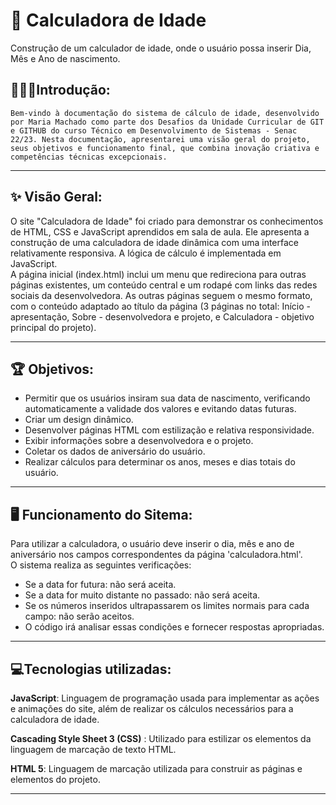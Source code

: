# 📅 Calculadora  de Idade
Construção de um calculador de idade, onde o usuário possa inserir Dia, Mês e Ano de nascimento.


## 👨🏽‍💻**Introdução:**


`Bem-vindo à documentação do sistema de cálculo de idade, desenvolvido por Maria Machado como parte dos Desafios da Unidade Curricular de GIT e GITHUB do curso Técnico em Desenvolvimento de Sistemas - Senac 22/23. Nesta documentação, apresentarei uma visão geral do projeto, seus objetivos e funcionamento final, que combina inovação criativa e competências técnicas excepcionais.`
               
---

## ✨ Visão Geral:

O site "Calculadora de Idade" foi criado para demonstrar os conhecimentos de HTML, CSS e JavaScript aprendidos em sala de aula. Ele apresenta a construção de uma calculadora de idade dinâmica com uma interface relativamente responsiva. A lógica de cálculo é implementada em JavaScript. <br> A página inicial (index.html) inclui um menu que redireciona para outras páginas existentes, um conteúdo central e um rodapé com links das redes sociais da desenvolvedora. As outras páginas seguem o mesmo formato, com o conteúdo adaptado ao título da página (3 páginas no total: Início - apresentação, Sobre - desenvolvedora e projeto, e Calculadora - objetivo principal do projeto).

---

## 🏆 Objetivos:

- Permitir que os usuários insiram sua data de nascimento, verificando automaticamente a validade dos valores e evitando datas futuras.
- Criar um design dinâmico.
- Desenvolver páginas HTML com estilização e relativa responsividade.
- Exibir informações sobre a desenvolvedora e o projeto.
- Coletar os dados de aniversário do usuário.
- Realizar cálculos para determinar os anos, meses e dias totais do usuário.

---

## 🖥 Funcionamento do Sitema:

Para utilizar a calculadora, o usuário deve inserir o dia, mês e ano de aniversário nos campos correspondentes da página 'calculadora.html'.<br> O sistema realiza as seguintes verificações:
<br>
- Se a data for futura: não será aceita.
- Se a data for muito distante no passado: não será aceita.
- Se os números inseridos ultrapassarem os limites normais para cada campo: não serão aceitos.
- O código irá analisar essas condições e fornecer respostas apropriadas.

---

## 💻Tecnologias utilizadas:



**JavaScript**</span>:
Linguagem de programação usada para implementar as ações e animações do site, além de realizar os cálculos necessários para a calculadora de idade.

**Cascading Style Sheet 3 (CSS)**
</span>:  Utilizado para estilizar os elementos da linguagem de marcação de texto HTML.

**HTML 5**</span>: Linguagem de marcação utilizada para construir as páginas e elementos do projeto.

---
